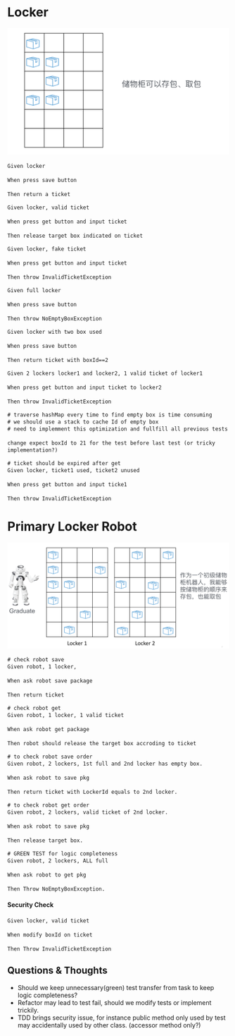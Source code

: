 # Locker
![alt text](./img/locker.png)
```
Given locker

When press save button

Then return a ticket
```
```
Given locker, valid ticket

When press get button and input ticket

Then release target box indicated on ticket
```
```
Given locker, fake ticket

When press get button and input ticket

Then throw InvalidTicketException
```

```
Given full locker

When press save button

Then throw NoEmptyBoxException
```

```
Given locker with two box used

When press save button

Then return ticket with boxId==2
```

```
Given 2 lockers locker1 and locker2, 1 valid ticket of locker1

When press get button and input ticket to locker2

Then throw InvalidTicketException
```

```
# traverse hashMap every time to find empty box is time consuming
# we should use a stack to cache Id of empty box
# need to implemment this optimization and fullfill all previous tests

change expect boxId to 21 for the test before last test (or tricky implementation?)
```

```$xslt
# ticket should be expired after get
Given locker, ticket1 used, ticket2 unused

When press get button and input ticke1

Then throw InvalidTicketException
```

# Primary Locker Robot
![alt text](./img/locker-robot.png)
```
# check robot save 
Given robot, 1 locker, 

When ask robot save package

Then return ticket
```

```
# check robot get
Given robot, 1 locker, 1 valid ticket

When ask robot get package

Then robot should release the target box accroding to ticket
```

```
# to check robot save order
Given robot, 2 lockers, 1st full and 2nd locker has empty box.

When ask robot to save pkg

Then return ticket with LockerId equals to 2nd locker.
```

```
# to check robot get order
Given robot, 2 lockers, valid ticket of 2nd locker.

When ask robot to save pkg

Then release target box.
```

```
# GREEN TEST for logic completeness
Given robot, 2 lockers, ALL full 

When ask robot to get pkg

Then Throw NoEmptyBoxException.
```
#### Security Check

```
Given locker, valid ticket

When modify boxId on ticket

Then Throw InvalidTicketException
```


## Questions & Thoughts
- Should we keep unnecessary(green) test transfer from task to keep logic completeness?
- Refactor may lead to test fail, should we modify tests or implement trickily.
- TDD brings security issue, for instance public method only used by test may
accidentally used by other class. (accessor method only?)
 